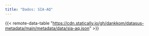 ```yaml
---
title: "Dados: SIA-AQ"
---
```


{{< remote-data-table "https://cdn.statically.io/gh/dankkom/datasus-metadata/main/metadata/data/sia-aq.json" >}}
